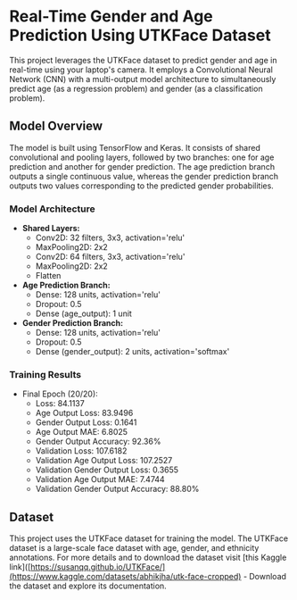 # Real-Time Gender and Age Prediction Using UTKFace Dataset

This project leverages the UTKFace dataset to predict gender and age in real-time using your laptop's camera. It employs a Convolutional Neural Network (CNN) with a multi-output model architecture to simultaneously predict age (as a regression problem) and gender (as a classification problem).

## Model Overview

The model is built using TensorFlow and Keras. It consists of shared convolutional and pooling layers, followed by two branches: one for age prediction and another for gender prediction. The age prediction branch outputs a single continuous value, whereas the gender prediction branch outputs two values corresponding to the predicted gender probabilities.

### Model Architecture

- **Shared Layers:**
  - Conv2D: 32 filters, 3x3, activation='relu'
  - MaxPooling2D: 2x2
  - Conv2D: 64 filters, 3x3, activation='relu'
  - MaxPooling2D: 2x2
  - Flatten
- **Age Prediction Branch:**
  - Dense: 128 units, activation='relu'
  - Dropout: 0.5
  - Dense (age_output): 1 unit
- **Gender Prediction Branch:**
  - Dense: 128 units, activation='relu'
  - Dropout: 0.5
  - Dense (gender_output): 2 units, activation='softmax'

### Training Results

- Final Epoch (20/20):
  - Loss: 84.1137
  - Age Output Loss: 83.9496
  - Gender Output Loss: 0.1641
  - Age Output MAE: 6.8025
  - Gender Output Accuracy: 92.36%
  - Validation Loss: 107.6182
  - Validation Age Output Loss: 107.2527
  - Validation Gender Output Loss: 0.3655
  - Validation Age Output MAE: 7.4744
  - Validation Gender Output Accuracy: 88.80%

## Dataset
This project uses the UTKFace dataset for training the model. The UTKFace dataset is a large-scale face dataset with age, gender, and ethnicity annotations. For more details and to download the dataset visit  [this Kaggle link]([https://susanqq.github.io/UTKFace/](https://www.kaggle.com/datasets/abhikjha/utk-face-cropped) - Download the dataset and explore its documentation.
